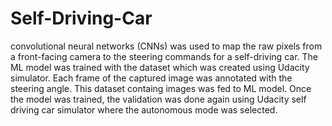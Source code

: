 # Self-Driving-Car
convolutional neural networks (CNNs) was used to map the raw pixels from a front-facing camera to the steering commands for a self-driving car. The ML model was trained with the dataset which was created using Udacity simulator. 
Each frame of the captured image was annotated with the steering angle. This dataset containg images was fed to ML model.
Once the model was trained, the validation was done again using Udacity self driving car simulator where the autonomous mode was selected.
